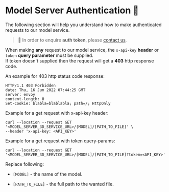 # Model Server Authentication :lock_with_ink_pen: 

The following section will help you understand how to make authenticated requests to our model service.

> :information_desk_person: In order to enquire **auth token**, please [contact us](/classified/contact_us.md).

When making **any** request to our model service, the `x-api-key` **header** or `token` **query parameter** must be supplied.<br/>
If token doesn't supplied then the request will get a **403** http response code.

An example for 403 http status code response:

```response
HTTP/1.1 403 Forbidden
date: Thu, 16 Jun 2022 07:44:25 GMT
server: envoy
content-length: 0
Set-Cookie: blabla=blablabla; path=/; HttpOnly
```

Example for a get request with x-api-key header:

```curl
curl --location --request GET '<MODEL_SERVER_3D_SERVICE_URL>/[MODEL]/[PATH_TO_FILE]' \
--header 'x-api-key: <API_KEY>' 
```

Example for a get request with token query-params:

```curl
curl --location --request GET '<MODEL_SERVER_3D_SERVICE_URL>/[MODEL]/[PATH_TO_FILE]?token=<API_KEY>'
```

Replace following:

- `[MODEL]` - the name of the model.

- `[PATH_TO_FILE]` - the full path to the wanted file.

